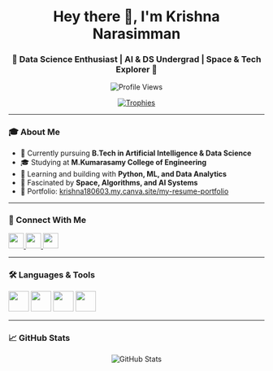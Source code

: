 <h1 align="center">Hey there 👋, I'm Krishna Narasimman</h1>
<h3 align="center">🚀 Data Science Enthusiast | AI & DS Undergrad | Space & Tech Explorer 🌌</h3>

<p align="center">
  <img src="https://komarev.com/ghpvc/?username=krishna180603&label=Profile%20views&color=0e75b6&style=flat" alt="Profile Views" />
</p>

<p align="center">
  <a href="https://github.com/ryo-ma/github-profile-trophy">
    <img src="https://github-profile-trophy.vercel.app/?username=krishna180603&theme=radical" alt="Trophies" />
  </a>
</p>

---

### 🎓 About Me

- 📍 Currently pursuing **B.Tech in Artificial Intelligence & Data Science**  
- 🎓 Studying at **M.Kumarasamy College of Engineering**  
- 🌱 Learning and building with **Python, ML, and Data Analytics**  
- 💫 Fascinated by **Space, Algorithms, and AI Systems**  
- 🔗 Portfolio: [krishna180603.my.canva.site/my-resume-portfolio](https://krishna180603.my.canva.site/my-resume-portfolio)

---

### 🤝 Connect With Me

<p align="left">
  <a href="https://www.linkedin.com/in/krishna-n-a1a538284/" target="_blank">
    <img src="https://cdn.jsdelivr.net/gh/devicons/devicon/icons/linkedin/linkedin-original.svg" width="30" />
  </a>
  <a href="https://instagram.com/kris.ofcl" target="_blank">
    <img src="https://raw.githubusercontent.com/rahuldkjain/github-profile-readme-generator/master/src/images/icons/Social/instagram.svg" width="30" />
  </a>
  <a href="https://www.hackerrank.com/@927621bad025" target="_blank">
    <img src="https://raw.githubusercontent.com/rahuldkjain/github-profile-readme-generator/master/src/images/icons/Social/hackerrank.svg" width="30" />
  </a>
</p>

---

### 🛠️ Languages & Tools

<p>
  <img src="https://cdn.jsdelivr.net/gh/devicons/devicon/icons/c/c-original.svg" width="40" />
  <img src="https://cdn.jsdelivr.net/gh/devicons/devicon/icons/cplusplus/cplusplus-original.svg" width="40" />
  <img src="https://cdn.jsdelivr.net/gh/devicons/devicon/icons/mysql/mysql-original-wordmark.svg" width="40" />
  <img src="https://cdn.jsdelivr.net/gh/devicons/devicon/icons/python/python-original.svg" width="40" />
</p>

---

### 📈 GitHub Stats

<p align="center">
  <img src="https://github-readme-stats.vercel.app/api?username=krishna180603&show_icons=true&theme=tokyonight" alt="GitHub Stats" />
</p>
